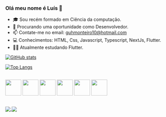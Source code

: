 ### Olá meu nome é Luís 👋


- 🎓 Sou recém formado em Ciência da computação.
- 💼 Procurando uma oportunidade como Desenvolvedor.
- 📫 Contate-me no email: guhmonteiro10@hotmail.com
- 💻 Conhecimentos: HTML, Css, Javascript, Typescript, NextJs, Flutter.
- 👨‍💻 Atualmente estudando Flutter.

[![GitHub stats](https://github-readme-stats.vercel.app/api?username=luis020-hub&show_icons=true&theme=transparent)](https://github.com/Luis020-hub/github-readme-stats)

[![Top Langs](https://github-readme-stats.vercel.app/api/top-langs/?username=anuraghazra&hide_progress=true&theme=transparent)](https://github.com/anuraghazra/github-readme-stats)

<div style="display: inline_block"> <br>
	
  <img height="50em" src="https://cdn.jsdelivr.net/gh/devicons/devicon/icons/html5/html5-original.svg" />
  <img height="50em" src="https://cdn.jsdelivr.net/gh/devicons/devicon/icons/css3/css3-original.svg" />
  <img height="50em" src="https://cdn.jsdelivr.net/gh/devicons/devicon/icons/javascript/javascript-original.svg" />
  <img height="50em" src="https://cdn.jsdelivr.net/gh/devicons/devicon/icons/typescript/typescript-original.svg" />
  <img height="50em" src="https://cdn.jsdelivr.net/gh/devicons/devicon/icons/nextjs/nextjs-line.svg" />
  <img height="50em" src="https://cdn.jsdelivr.net/gh/devicons/devicon/icons/flutter/flutter-original.svg" />
	
</div>

 ##
 
<div style="display: inline_block">
	<a href="https://github.com/Luis020-hub" style="align:left">
		<img align="center" src="https://img.shields.io/badge/GitHub-100000?style=for-the-badge&logo=github&logoColor=white"/>
	</a>
	<a href="https://www.linkedin.com/in/luis-gustavo-monteiro-santos-9b0300182/"> 
		<img align="center" src="https://img.shields.io/badge/LinkedIn-0077B5?style=for-the-badge&logo=linkedin&logoColor=white"/> 
	</a>
</div>

